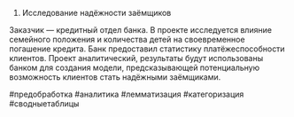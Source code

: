 1. Исследование надёжности заёмщиков


Заказчик — кредитный отдел банка. В проекте исследуется влияние семейного положения и количества детей на своевременное погашение кредита. Банк предоставил статистику платёжеспособности клиентов. Проект аналитический, результаты будут использованы банком для создания модели, предсказывающей потенциальную возможность клиентов стать надёжными заёмщиками.


#предобработка #аналитика #лемматизация #категоризация #сводныетаблицы 


